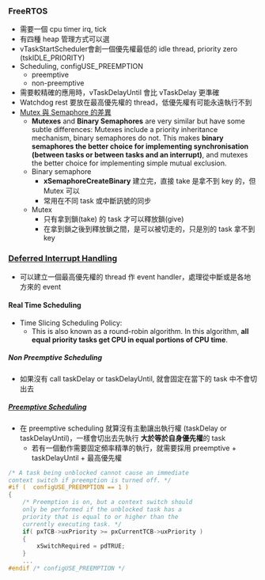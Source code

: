 ### FreeRTOS
- 需要一個 cpu timer irq, tick
- 有四種 heap 管理方式可以選
- vTaskStartScheduler會創一個優先權最低的 idle thread, priority zero (tskIDLE_PRIORITY)
- Scheduling, configUSE_PREEMPTION
    - preemptive
    - non-preemptive
- 需要較精確的應用時，vTaskDelayUntil 會比 vTaskDelay 更準確
- Watchdog rest 要放在最高優先權的 thread，低優先權有可能永遠執行不到
- [Mutex 與 Semaphore 的差異](https://jasonblog.github.io/note/linux_system/mutex_yu_semaphore_zui_da_de_cha_yi_shi.html)
    - **Mutexes** and **Binary Semaphores** are very similar but have some subtle differences: Mutexes include a priority inheritance mechanism, binary semaphores do not. This makes **binary semaphores the better choice for implementing synchronisation (between tasks or between tasks and an interrupt)**, and mutexes the better choice for implementing simple mutual exclusion.
    - Binary semaphore
        - **xSemaphoreCreateBinary** 建立完，直接 take 是拿不到 key 的，但 Mutex 可以
        - 常用在不同 task 或中斷訊號的同步
    - Mutex
        - 只有拿到鎖(take) 的 task 才可以釋放鎖(give)
        - 在拿到鎖之後到釋放鎖之間，是可以被切走的，只是別的 task 拿不到 key
### [Deferred Interrupt Handling](https://www.freertos.org/deferred_interrupt_processing.html)
- 可以建立一個最高優先權的 thread 作 event handler，處理從中斷或是各地方來的 event

#### Real Time Scheduling
- Time Slicing Scheduling Policy: 
    - This is also known as a round-robin algorithm. In this algorithm, **all equal priority tasks get CPU in equal portions of CPU time**.
##### Non Preemptive Scheduling
- 如果沒有 call taskDelay or taskDelayUntil, 就會固定在當下的 task 中不會切出去

##### [Preemptive Scheduling](https://www.sciencedirect.com/topics/engineering/preemptive-scheduling)
- 在 preemptive scheduling 就算沒有主動讓出執行權 (taskDelay or taskDelayUntil)，一樣會切出去先執行 **大於等於自身優先權**的 task
    - 若有一個動作需要固定頻率精準的執行，就需要採用 preemptive + taskDelayUntil + 最高優先權
```c
/* A task being unblocked cannot cause an immediate
context switch if preemption is turned off. */
#if (  configUSE_PREEMPTION == 1 )
{
    /* Preemption is on, but a context switch should
    only be performed if the unblocked task has a
    priority that is equal to or higher than the
    currently executing task. */
    if( pxTCB->uxPriority >= pxCurrentTCB->uxPriority )
    {
        xSwitchRequired = pdTRUE;
    }
    ...
#endif /* configUSE_PREEMPTION */
```